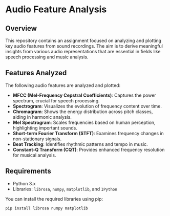 # Audio Feature Analysis
## Overview
This repository contains an assignment focused on analyzing and plotting key audio features from sound recordings. The aim is to derive meaningful insights from various audio representations that are essential in fields like speech processing and music analysis.

## Features Analyzed
The following audio features are analyzed and plotted:

- **MFCC (Mel-Frequency Cepstral Coefficients)**: Captures the power spectrum, crucial for speech processing.
- **Spectrogram**: Visualizes the evolution of frequency content over time.
- **Chromagram**: Shows the energy distribution across pitch classes, aiding in harmonic analysis.
- **Mel Spectrogram**: Scales frequencies based on human perception, highlighting important sounds.
- **Short-term Fourier Transform (STFT)**: Examines frequency changes in non-stationary signals.
- **Beat Tracking**: Identifies rhythmic patterns and tempo in music.
- **Constant-Q Transform (CQT)**: Provides enhanced frequency resolution for musical analysis.

## Requirements
- Python 3.x
- Libraries: `librosa`, `numpy`, `matplotlib`, and `IPython`

You can install the required libraries using pip:

```bash
pip install librosa numpy matplotlib
